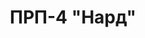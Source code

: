 ---
title: ПРП-4 "Нард"
category: bbms
image: ./images/prp-4.jpg
wikipedia: https://uk.wikipedia.org/
---